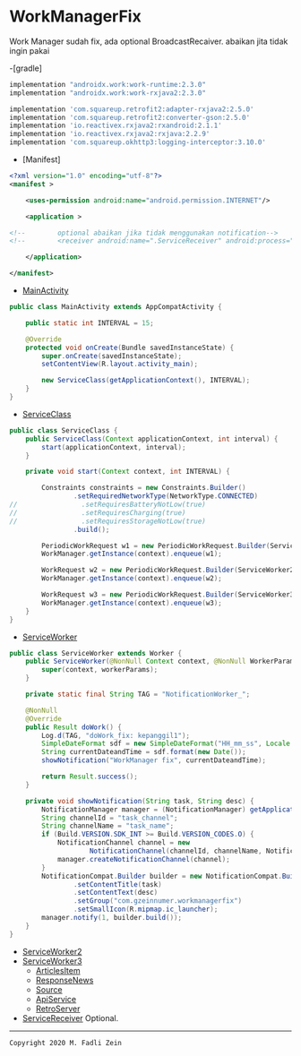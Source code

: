 # WorkManagerFix
 Work Manager sudah fix, ada optional BroadcastRecaiver. abaikan jita tidak ingin pakai

-[gradle]
```gradle
implementation "androidx.work:work-runtime:2.3.0"
implementation "androidx.work:work-rxjava2:2.3.0"

implementation 'com.squareup.retrofit2:adapter-rxjava2:2.5.0'
implementation 'com.squareup.retrofit2:converter-gson:2.5.0'
implementation 'io.reactivex.rxjava2:rxandroid:2.1.1'
implementation 'io.reactivex.rxjava2:rxjava:2.2.9'
implementation 'com.squareup.okhttp3:logging-interceptor:3.10.0'
```

- [Manifest]
```xml
<?xml version="1.0" encoding="utf-8"?>
<manifest >

    <uses-permission android:name="android.permission.INTERNET"/>

    <application >

<!--        optional abaikan jika tidak menggunakan notification-->
<!--        <receiver android:name=".ServiceReceiver" android:process=".remote"/>-->

    </application>

</manifest>
```

- [MainActivity](https://github.com/gzeinnumer/WorkManagerFix/blob/master/app/src/main/java/com/gzeinnumer/workmanagerfix/MainActivity.java)
```java
public class MainActivity extends AppCompatActivity {

    public static int INTERVAL = 15;

    @Override
    protected void onCreate(Bundle savedInstanceState) {
        super.onCreate(savedInstanceState);
        setContentView(R.layout.activity_main);

        new ServiceClass(getApplicationContext(), INTERVAL);
    }
}
```

- [ServiceClass](https://github.com/gzeinnumer/WorkManagerFix/blob/master/app/src/main/java/com/gzeinnumer/workmanagerfix/ServiceClass.java)
```java
public class ServiceClass {
    public ServiceClass(Context applicationContext, int interval) {
        start(applicationContext, interval);
    }

    private void start(Context context, int INTERVAL) {

        Constraints constraints = new Constraints.Builder()
                .setRequiredNetworkType(NetworkType.CONNECTED)
//                .setRequiresBatteryNotLow(true)
//                .setRequiresCharging(true)
//                .setRequiresStorageNotLow(true)
                .build();

        PeriodicWorkRequest w1 = new PeriodicWorkRequest.Builder(ServiceWorker.class, INTERVAL, TimeUnit.MINUTES).setConstraints(constraints).build();
        WorkManager.getInstance(context).enqueue(w1);

        WorkRequest w2 = new PeriodicWorkRequest.Builder(ServiceWorker2.class, INTERVAL, TimeUnit.MINUTES).setConstraints(constraints).build();
        WorkManager.getInstance(context).enqueue(w2);

        WorkRequest w3 = new PeriodicWorkRequest.Builder(ServiceWorker3.class, INTERVAL, TimeUnit.MINUTES).setConstraints(constraints).build();
        WorkManager.getInstance(context).enqueue(w3);
    }
}
```

- [ServiceWorker](https://github.com/gzeinnumer/WorkManagerFix/blob/master/app/src/main/java/com/gzeinnumer/workmanagerfix/example1_notification/ServiceWorker.java)
```java
public class ServiceWorker extends Worker {
    public ServiceWorker(@NonNull Context context, @NonNull WorkerParameters workerParams) {
        super(context, workerParams);
    }

    private static final String TAG = "NotificationWorker_";

    @NonNull
    @Override
    public Result doWork() {
        Log.d(TAG, "doWork_fix: kepanggil1");
        SimpleDateFormat sdf = new SimpleDateFormat("HH_mm_ss", Locale.getDefault());
        String currentDateandTime = sdf.format(new Date());
        showNotification("WorkManager fix", currentDateandTime);

        return Result.success();
    }

    private void showNotification(String task, String desc) {
        NotificationManager manager = (NotificationManager) getApplicationContext().getSystemService(Context.NOTIFICATION_SERVICE);
        String channelId = "task_channel";
        String channelName = "task_name";
        if (Build.VERSION.SDK_INT >= Build.VERSION_CODES.O) {
            NotificationChannel channel = new
                    NotificationChannel(channelId, channelName, NotificationManager.IMPORTANCE_DEFAULT);
            manager.createNotificationChannel(channel);
        }
        NotificationCompat.Builder builder = new NotificationCompat.Builder(getApplicationContext(), channelId)
                .setContentTitle(task)
                .setContentText(desc)
                .setGroup("com.gzeinnumer.workmanagerfix")
                .setSmallIcon(R.mipmap.ic_launcher);
        manager.notify(1, builder.build());
    }
}
```

- [ServiceWorker2](https://github.com/gzeinnumer/WorkManagerFix/blob/master/app/src/main/java/com/gzeinnumer/workmanagerfix/example2_rxjava/ServiceWorker2.java)
- [ServiceWorker3](https://github.com/gzeinnumer/WorkManagerFix/blob/master/app/src/main/java/com/gzeinnumer/workmanagerfix/example3_retrofit/ServiceWorker3.java)
  - [ArticlesItem](https://github.com/gzeinnumer/WorkManagerFix/blob/master/app/src/main/java/com/gzeinnumer/workmanagerfix/example3_retrofit/model/ArticlesItem.java)
  - [ResponseNews](https://github.com/gzeinnumer/WorkManagerFix/blob/master/app/src/main/java/com/gzeinnumer/workmanagerfix/example3_retrofit/model/ResponseNews.java)
  - [Source](https://github.com/gzeinnumer/WorkManagerFix/blob/master/app/src/main/java/com/gzeinnumer/workmanagerfix/example3_retrofit/model/Source.java)
  - [ApiService](https://github.com/gzeinnumer/WorkManagerFix/blob/master/app/src/main/java/com/gzeinnumer/workmanagerfix/example3_retrofit/api/ApiService.java)
  - [RetroServer](https://github.com/gzeinnumer/WorkManagerFix/blob/master/app/src/main/java/com/gzeinnumer/workmanagerfix/example3_retrofit/api/RetroServer.java)
- [ServiceReceiver](https://github.com/gzeinnumer/WorkManagerFix/blob/master/app/src/main/java/com/gzeinnumer/workmanagerfix/ServiceReceiver.java) Optional.

---

```
Copyright 2020 M. Fadli Zein
```